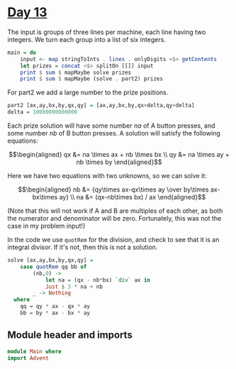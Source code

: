 # [Day 13](https://adventofcode.com/2024/day/13)

The input is groups of three lines per machine,
each line having two integers.
We turn each group into a list of six integers.

```haskell top:3
main = do
    input <- map stringToInts . lines . onlyDigits <$> getContents
    let prizes = concat <$> splitOn [[]] input
    print $ sum $ mapMaybe solve prizes
    print $ sum $ mapMaybe (solve . part2) prizes
```

For part2 we add a large number to the prize positions.

```haskell
part2 [ax,ay,bx,by,qx,qy] = [ax,ay,bx,by,qx+delta,qy+delta]
delta = 10000000000000
```

Each prize solution will have some number $na$ of A button presses,
and some number $nb$ of B button presses. A solution will satisfy
the following equations:

```math
\begin{aligned}
qx &= na \times ax + nb \times bx \\
qy &= na \times ay + nb \times by
\end{aligned}
```

Here we have two equations with two unknowns, so we can solve it:

```math
\begin{aligned}
nb &= {qy\times ax-qx\times ay \over by\times ax-bx\times ay} \\
na &= (qx-nb\times bx) / ax
\end{aligned}
```

(Note that this will not work if A and B are multiples of each other, as both
the numerator and denominator will be zero. Fortunately, this was not the case
in my problem input!)

In the code we use `quotRem` for the division,
and check to see that it is an integral divisor.
If it's not, then this is not a solution.

```haskell
solve [ax,ay,bx,by,qx,qy] =
    case quotRem qq bb of
        (nb,0) -> 
            let na = (qx - nb*bx) `div` ax in
            Just $ 3 * na + nb
        _ -> Nothing
  where
    qq = qy * ax - qx * ay
    bb = by * ax - bx * ay
```

## Module header and imports

```haskell top
module Main where
import Advent
```
